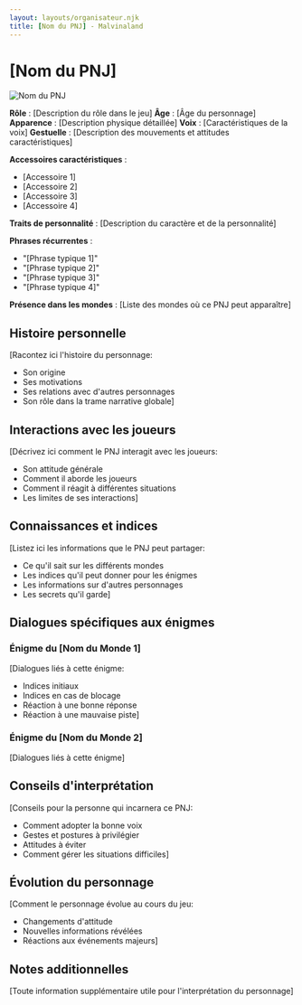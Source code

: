```yaml
---
layout: layouts/organisateur.njk
title: [Nom du PNJ] - Malvinaland
---
```


# [Nom du PNJ]

![Nom du PNJ](/assets/images/pnj/[nom-image-pnj].jpg)

**Rôle** : [Description du rôle dans le jeu]
**Âge** : [Âge du personnage]
**Apparence** : [Description physique détaillée]
**Voix** : [Caractéristiques de la voix]
**Gestuelle** : [Description des mouvements et attitudes caractéristiques]

**Accessoires caractéristiques** :
- [Accessoire 1]
- [Accessoire 2]
- [Accessoire 3]
- [Accessoire 4]

**Traits de personnalité** : [Description du caractère et de la personnalité]

**Phrases récurrentes** :
- "[Phrase typique 1]"
- "[Phrase typique 2]"
- "[Phrase typique 3]"
- "[Phrase typique 4]"

**Présence dans les mondes** : [Liste des mondes où ce PNJ peut apparaître]

## Histoire personnelle

[Racontez ici l'histoire du personnage:
- Son origine
- Ses motivations
- Ses relations avec d'autres personnages
- Son rôle dans la trame narrative globale]

## Interactions avec les joueurs

[Décrivez ici comment le PNJ interagit avec les joueurs:
- Son attitude générale
- Comment il aborde les joueurs
- Comment il réagit à différentes situations
- Les limites de ses interactions]

## Connaissances et indices

[Listez ici les informations que le PNJ peut partager:
- Ce qu'il sait sur les différents mondes
- Les indices qu'il peut donner pour les énigmes
- Les informations sur d'autres personnages
- Les secrets qu'il garde]

## Dialogues spécifiques aux énigmes

### Énigme du [Nom du Monde 1]

[Dialogues liés à cette énigme:
- Indices initiaux
- Indices en cas de blocage
- Réaction à une bonne réponse
- Réaction à une mauvaise piste]

### Énigme du [Nom du Monde 2]

[Dialogues liés à cette énigme]

## Conseils d'interprétation

[Conseils pour la personne qui incarnera ce PNJ:
- Comment adopter la bonne voix
- Gestes et postures à privilégier
- Attitudes à éviter
- Comment gérer les situations difficiles]

## Évolution du personnage

[Comment le personnage évolue au cours du jeu:
- Changements d'attitude
- Nouvelles informations révélées
- Réactions aux événements majeurs]

## Notes additionnelles

[Toute information supplémentaire utile pour l'interprétation du personnage]